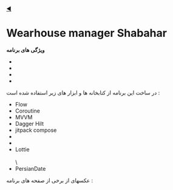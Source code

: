 [◀️](https://github.com/graceful1372/My-android-portfolio?tab=readme-ov-file)
# Wearhouse manager Shabahar



**ویژگی های برنامه**

*
*
*
*
 


در ساخت این برنامه از کتابخانه ها و ابزار های زیر استفاده شده است : 

* Flow
* Coroutine
* MVVM
* Dagger Hilt
* jitpack compose
* 
* 
* Lottie
\
\
\
* PersianDate



عکسهای از برخی از صفحه های برنامه :






